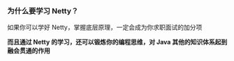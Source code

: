 ### 为什么要学习 Netty？

如果你可以学好 Netty，掌握底层原理，一定会成为你求职面试的加分项

**而且通过 Netty 的学习，还可以锻炼你的编程思维，对 Java 其他的知识体系起到融会贯通的作用**